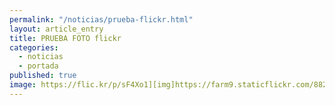 ```yaml
---
permalink: "/noticias/prueba-flickr.html"
layout: article_entry
title: PRUEBA FOTO flickr
categories: 
  - noticias
  - portada
published: true
image: https://flic.kr/p/sF4Xo1][img]https://farm9.staticflickr.com/8826/17507390944_1885d1af6f_s.jpg
---
```

